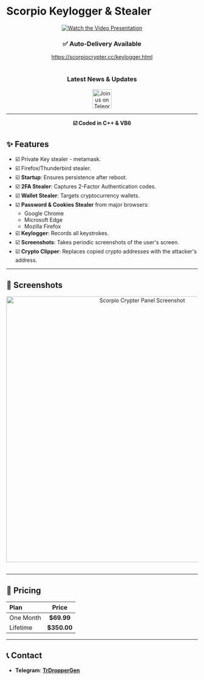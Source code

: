 # Scorpio Keylogger & Stealer

<div align="center">
  <a href="https://www.youtube.com/watch?v=O_kvdmIqskA">
    <img src="https://img.youtube.com/vi/O_kvdmIqskA/hqdefault.jpg" alt="Watch the Video Presentation">
  </a>
</div>

<div align="center">
  <h3>✅ Auto-Delivery Available</h3>
  <a href="https://scorpiocrypter.cc/keylogger.html">https://scorpiocrypter.cc/keylogger.html</a>
</div>

<br>

<div align="center">
  <h3>Latest News & Updates</h3>
  <a href="https://t.me/TrDropperGen">
    <img src="https://cdn3.iconfinder.com/data/icons/social-icons-33/512/Telegram-64.png" alt="Join us on Telegram" width="50">
  </a>
</div>

---

<p align="center">
  <strong>☑️ Coded in C++ & VB6</strong>
</p>

## ✨ Features
*   ☑️ Private Key stealer - metamask.
*   ☑️ Firefox/Thunderbird stealer.
*   ☑️ **Startup**: Ensures persistence after reboot.
*   ☑️ **2FA Stealer**: Captures 2-Factor Authentication codes.
*   ☑️ **Wallet Stealer**: Targets cryptocurrency wallets.
*   ☑️ **Password & Cookies Stealer** from major browsers:
    *   Google Chrome
    *   Microsoft Edge
    *   Mozilla Firefox
*   ☑️ **Keylogger**: Records all keystrokes.
*   ☑️ **Screenshots**: Takes periodic screenshots of the user's screen.
*   ☑️ **Crypto Clipper**: Replaces copied crypto addresses with the attacker's address.

---

## 📸 Screenshots

<div align="center">
  <img src="https://gyazo.com/3402489d8348c82ac47a8ecd6eeba67d.png" alt="Scorpio Crypter Panel Screenshot" width="700">
  <br><br>
  
</div>

---

## 🛒 Pricing

| Plan      | Price     |
| :-------- | :-------: |
| One Month | **$69.99**  |
| Lifetime  | **$350.00** |

---

## 📞 Contact

*   **Telegram**: [**TrDropperGen**](https://t.me/TrDropperGen)
